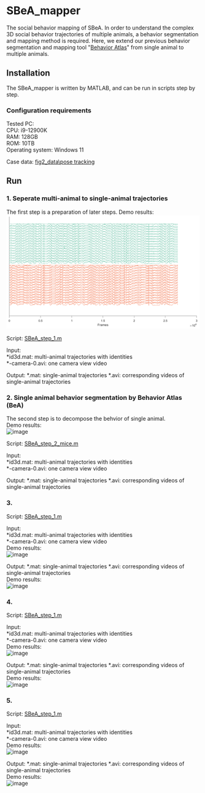 # SBeA_mapper
The social behavior mapping of SBeA. In order to understand the complex 3D social behavior trajectories of multiple animals, a behavior segmentation and mapping method is required. Here, we extend our previous behavior segmentation and mapping tool "[Behavior Atlas](https://behavioratlas.tech/)" from single animal to multiple animals.
## Installation  
The SBeA_mapper is written by MATLAB, and can be run in scripts step by step.
### Configuration requirements
Tested PC:  
CPU: i9-12900K  
RAM: 128GB  
ROM: 10TB  
Operating system: Windows 11  

Case data: [fig2_data\pose tracking](https://figshare.com/projects/Social_behavior_atlas/162718) 
## Run
### 1. Seperate multi-animal to single-animal trajectories  
The first step is a preparation of later steps.
Demo results:  
![image](https://github.com/YNCris/SBeA_release/blob/main/demo/demo_step1.png)  
  
Script: [SBeA_step_1.m](https://github.com/YNCris/SBeA_release/blob/main/SBeA_mapper/SBeA_step_1.m)  
  
Input:  
*id3d.mat: multi-animal trajectories with identities  
*-camera-0.avi: one camera view video  
  
Output:
*.mat: single-animal trajectories
*.avi: corresponding videos of single-animal trajectories  

### 2. Single animal behavior segmentation by Behavior Atlas (BeA)  
The second step is to decompose the behvior of single animal.  
Demo results:  
![image]()  
  
Script: [SBeA_step_2_mice.m](https://github.com/YNCris/SBeA_release/blob/main/SBeA_mapper/SBeA_step_2_mice.m)  
  
Input:  
*id3d.mat: multi-animal trajectories with identities  
*-camera-0.avi: one camera view video
  
Output:
*.mat: single-animal trajectories
*.avi: corresponding videos of single-animal trajectories
 
### 3. 
Script: [SBeA_step_1.m](https://github.com/YNCris/SBeA_release/blob/main/SBeA_mapper/SBeA_step_1.m)  
  
Input:  
*id3d.mat: multi-animal trajectories with identities  
*-camera-0.avi: one camera view video  
Demo results:  
![image]()  
  
Output:
*.mat: single-animal trajectories
*.avi: corresponding videos of single-animal trajectories  
Demo results:  
![image]()  
### 4. 
Script: [SBeA_step_1.m](https://github.com/YNCris/SBeA_release/blob/main/SBeA_mapper/SBeA_step_1.m)  
  
Input:  
*id3d.mat: multi-animal trajectories with identities  
*-camera-0.avi: one camera view video  
Demo results:  
![image]()  
  
Output:
*.mat: single-animal trajectories
*.avi: corresponding videos of single-animal trajectories  
Demo results:  
![image]()  
### 5. 
Script: [SBeA_step_1.m](https://github.com/YNCris/SBeA_release/blob/main/SBeA_mapper/SBeA_step_1.m)  
  
Input:  
*id3d.mat: multi-animal trajectories with identities  
*-camera-0.avi: one camera view video  
Demo results:  
![image]()  
  
Output:
*.mat: single-animal trajectories
*.avi: corresponding videos of single-animal trajectories  
Demo results:  
![image]()  

 